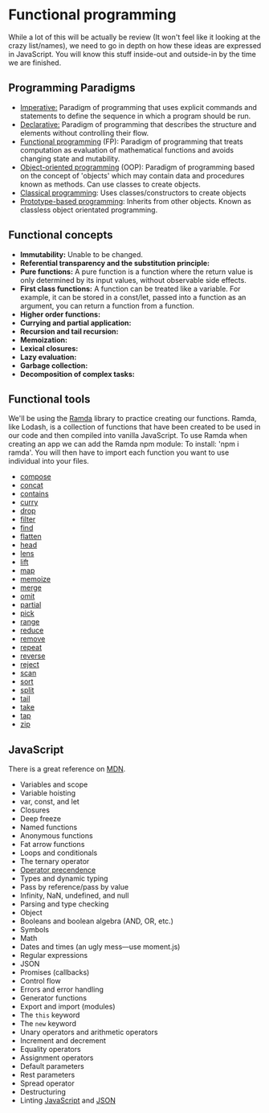 # Functional programming

While a lot of this will be actually be review (It won't feel like it looking at the crazy list/names), we need to go in depth on how these ideas are expressed in JavaScript. You will know this stuff inside-out and outside-in by the time we are finished.

## Programming Paradigms

- [Imperative:](https://en.wikipedia.org/wiki/Imperative_programming) Paradigm of programming that uses explicit commands and statements to define the sequence in which a program should be run. 
- [Declarative:](https://en.wikipedia.org/wiki/Declarative_programming) Paradigm of programming that describes the structure and elements without controlling their flow.
- [Functional programming](https://en.wikipedia.org/wiki/Functional_programming) (FP): Paradigm of programming that treats computation as evaluation of mathematical functions and avoids changing state and mutability.  
- [Object-oriented programming](https://en.wikipedia.org/wiki/Object-oriented_programming) (OOP): Paradigm of programming based on the concept of 'objects' which may contain data and procedures known as methods. Can use classes to create objects.
- [Classical programming](https://en.wikipedia.org/wiki/Class-based_programming): Uses classes/constructors to create objects 
- [Prototype-based programming](https://en.wikipedia.org/wiki/Prototype-based_programming): Inherits from other objects. Known as classless object orientated programming. 

## Functional concepts
 
- **Immutability:** Unable to be changed.
- **Referential transparency and the substitution principle:** 
- **Pure functions:** A pure function is a function where the return value is only determined by its input values, without observable side effects. 
- **First class functions:** A function can be treated like a variable. For example, it can be stored in a const/let, passed into a function as an argument, you can return a function from a function.
- **Higher order functions:**
- **Currying and partial application:**
- **Recursion and tail recursion:**
- **Memoization:**
- **Lexical closures:**
- **Lazy evaluation:**
- **Garbage collection:**
- **Decomposition of complex tasks:**

## Functional tools

We'll be using the [Ramda](http://ramdajs.com/0.21.0/index.html) library to practice creating our functions. Ramda, like Lodash, is a collection of functions that have been created to be used in our code and then compiled into vanilla JavaScript. To use Ramda when creating an app we can add the Ramda npm module: To install: 'npm i ramda'. You will then have to import each function you want to use individual into your files.

- [compose](http://ramdajs.com/0.19.1/docs/#compose)
- [concat](http://ramdajs.com/0.19.1/docs/#concat) 
- [contains](http://ramdajs.com/0.19.1/docs/#contains) 
- [curry](http://ramdajs.com/0.19.1/docs/#curry) 
- [drop](http://ramdajs.com/0.19.1/docs/#drop) 
- [filter](http://ramdajs.com/0.19.1/docs/#filter) 
- [find](http://ramdajs.com/0.19.1/docs/#find) 
- [flatten](http://ramdajs.com/0.19.1/docs/#flatten)
- [head](http://ramdajs.com/0.19.1/docs/#head) 
- [lens](http://ramdajs.com/0.19.1/docs/#lens) 
- [lift](http://ramdajs.com/0.19.1/docs/#lift)
- [map](http://ramdajs.com/0.19.1/docs/#map) 
- [memoize](http://ramdajs.com/0.19.1/docs/#memoize) 
- [merge](http://ramdajs.com/0.19.1/docs/#merge) 
- [omit](http://ramdajs.com/0.19.1/docs/#omit) 
- [partial](http://ramdajs.com/0.19.1/docs/#partial) 
- [pick](http://ramdajs.com/0.19.1/docs/#pick) 
- [range](http://ramdajs.com/0.19.1/docs/#range) 
- [reduce](http://ramdajs.com/0.19.1/docs/#reduce) 
- [remove](http://ramdajs.com/docs/#remove)
- [repeat](http://ramdajs.com/docs/#repeat)
- [reverse](http://ramdajs.com/docs/#reverse)
- [reject](http://ramdajs.com/0.19.1/docs/#reject) 
- [scan](http://ramdajs.com/0.19.1/docs/#scan) 
- [sort](http://ramdajs.com/0.19.1/docs/#sort) 
- [split](http://ramdajs.com/0.19.1/docs/#split) 
- [tail](http://ramdajs.com/0.19.1/docs/#tail) 
- [take](http://ramdajs.com/0.19.1/docs/#take) 
- [tap](http://ramdajs.com/0.19.1/docs/#tap) 
- [zip](http://ramdajs.com/0.19.1/docs/#zip) 

## JavaScript

There is a great reference on [MDN](https://developer.mozilla.org/en-US/docs/Web/JavaScript).

- Variables and scope
- Variable hoisting
- var, const, and let
- Closures
- Deep freeze
- Named functions
- Anonymous functions
- Fat arrow functions
- Loops and conditionals
- The ternary operator
- [Operator precendence](https://developer.mozilla.org/en/docs/Web/JavaScript/Reference/Operators/Operator_Precedence)
- Types and dynamic typing
- Pass by reference/pass by value
- Infinity, NaN, undefined, and null
- Parsing and type checking
- Object
- Booleans and boolean algebra (AND, OR, etc.)
- Symbols
- Math
- Dates and times (an ugly mess&mdash;use moment.js)
- Regular expressions
- JSON
- Promises (callbacks)
- Control flow
- Errors and error handling
- Generator functions
- Export and import (modules)
- The `this` keyword
- The `new` keyword
- Unary operators and arithmetic operators
- Increment and decrement
- Equality operators
- Assignment operators
- Default parameters
- Rest parameters
- Spread operator
- Destructuring
- Linting [JavaScript](http://eslint.org/) and [JSON](http://jsonlint.com/)
